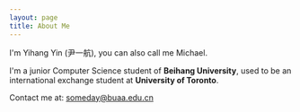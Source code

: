 ```yaml
---
layout: page
title: About Me
---
```


 
I'm Yihang Yin (尹一航), you can also call me Michael.

I'm a junior Computer Science student of **Beihang University**, used to be an international exchange student at **University of Toronto**.

<!-- My research interest includes Artificial Intelligence, Reinforcement Learning, Machine Learning and Computer Vision. Especially Machine Learning for creativity.

Now I'm working with **Vector Institute** (University of Toronto) under the instruction of **Prof. Sanja Fidler** and **Tsinghua University** under the instruciton of **Prof. Xiaolin Hu**. Also have some research experience at **Microsoft Research Asia** (MSRA) and **Chinese Academy of Science** (CAS).

You can click on the sidebar to download my CV to have more detailed information. -->

Contact me at: someday@buaa.edu.cn


